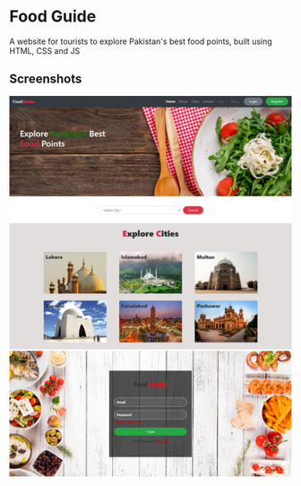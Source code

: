 # Food Guide

A website for tourists to explore Pakistan's best food points, built using HTML, CSS and JS

## Screenshots

<img src="https://github.com/alijawad1511/FoodGuide-Website/blob/master/screenshots/screenshot1.jpg" width="700" />

<img src="https://github.com/alijawad1511/FoodGuide-Website/blob/master/screenshots/screenshot2.jpg" width="700" />

<img src="https://github.com/alijawad1511/FoodGuide-Website/blob/master/screenshots/screenshot3.jpg" width="700" />
